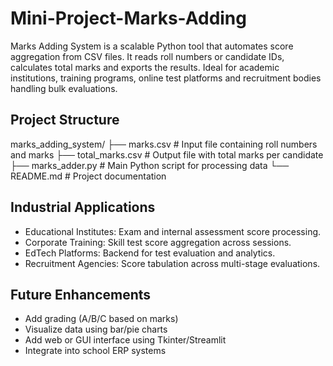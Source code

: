 # Mini-Project-Marks-Adding
Marks Adding System is a scalable Python tool that automates score aggregation from CSV files. It reads roll numbers or candidate IDs, calculates total marks and exports the results. Ideal for academic institutions, training programs, online test platforms and recruitment bodies handling bulk evaluations.

## Project Structure
marks_adding_system/
├── marks.csv          # Input file containing roll numbers and marks
├── total_marks.csv    # Output file with total marks per candidate
├── marks_adder.py     # Main Python script for processing data
└── README.md          # Project documentation

## Industrial Applications
- Educational Institutes: Exam and internal assessment score processing.
- Corporate Training: Skill test score aggregation across sessions.
- EdTech Platforms: Backend for test evaluation and analytics.
- Recruitment Agencies: Score tabulation across multi-stage evaluations.

## Future Enhancements
- Add grading (A/B/C based on marks)
- Visualize data using bar/pie charts
- Add web or GUI interface using Tkinter/Streamlit
- Integrate into school ERP systems









